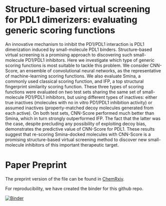 # Structure-based virtual screening for PDL1 dimerizers: evaluating generic scoring functions

An innovative mechanism to inhibit the PD1/PDL1 interaction is PDL1 dimerization induced by small-molecule PDL1 binders. Structure-based virtual screening is a promising approach to discovering such small-molecule PD1/PDL1 inhibitors. Here we investigate which type of generic scoring functions is most suitable to tackle this problem. We consider CNN-Score, an ensemble of convolutional neural networks, as the representative of machine-learning scoring functions. We also evaluate Smina, a commonly used classical scoring function, and IFP, a top structural fingerprint similarity scoring function. These three types of scoring functions were evaluated on two test sets sharing the same set of small-molecule PD1/PDL1 inhibitors, but using different types of inactives: either true inactives (molecules with no in vitro PD1/PDL1 inhibition activity) or assumed inactives (property-matched decoy molecules generated from each active). On both test sets, CNN-Score performed much better than Smina, which in turn strongly outperformed IFP. The fact that the latter was the case, despite precluding any possibility of exploiting decoy bias, demonstrates the predictive value of CNN-Score for PDL1. These results suggest that re-scoring Smina-docked molecules with CNN-Score is a promising structure-based virtual screening method to discover new small-molecule inhibitors of this important therapeutic target.

# Paper Preprint 
The preprint version of the file can be found in [ChemRxiv](https://chemrxiv.org/engage/chemrxiv/article-details/623f1d1d8ab37367e372b017).

For reproducibility, we have created the binder for this github repo.

[![Binder](https://mybinder.org/badge_logo.svg)](https://mybinder.org/v2/gh/sawsimeon/PDL1_Generic/HEAD)
